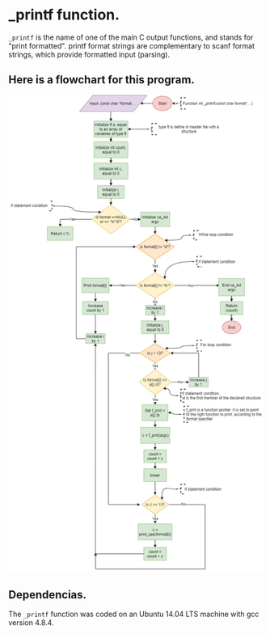 # _printf function.
`_printf` is the name of one of the main C output functions, and stands for "print formatted". printf format strings are complementary to scanf format strings, which provide formatted input (parsing).

## Here is a flowchart for this program.

![Flowchart](https://github.com/aarizat/printf/blob/master/Flowchart_pritnf.png?raw=true)

## Dependencias.
The `_printf` function was coded on an Ubuntu 14.04 LTS machine with gcc version 4.8.4.
